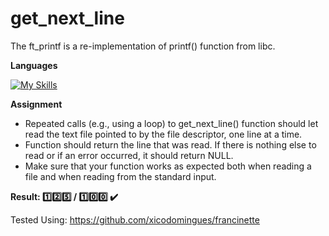 # get_next_line

The ft_printf is a re-implementation of printf() function from libc.

**Languages**

[![My Skills](https://skillicons.dev/icons?i=c)](https://skillicons.dev)

**Assignment**

- Repeated calls (e.g., using a loop) to get_next_line() function should let read the text file pointed to by the file descriptor, one line at a time.
- Function should return the line that was read. If there is nothing else to read or if an error occurred, it should return NULL.
- Make sure that your function works as expected both when reading a file and when reading from the standard input.

**Result: :one::two::five: / :one::zero::zero: :heavy_check_mark:**

Tested Using:
https://github.com/xicodomingues/francinette
